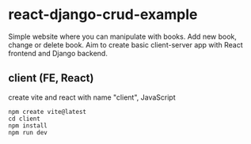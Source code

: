 # react-django-crud-example

Simple website where you can manipulate with books. Add new book, change or delete book.
Aim to create basic client-server app with React frontend and Django backend.

## client (FE, React)
create vite and react with name "client", JavaScript
```
npm create vite@latest
cd client
npm install
npm run dev
```
